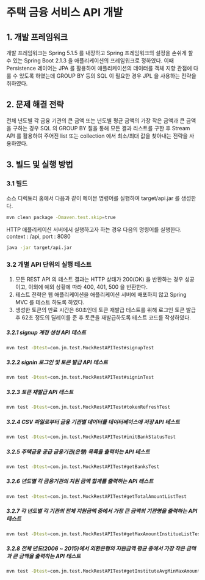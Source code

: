 # 주택 금융 서비스 API 개발

## 1. 개발 프레임워크
개발 프레임워크는 Spring 5.1.5 를 내장하고 Spring 프레임워크의 설정을 손쉬게 할 수 있는 Spring Boot 2.1.3 을 애플리케이션의 프레임워크로 정하였다.
이때 Persistence 레이어는 JPA 를 활용하여 애플리케이션의 데이터를 객체 지향 관점에 다룰 수 있도록 하였는데 GROUP BY 등의 SQL 이 필요한 경우 JPL 을 사용하는 전략을 취하였다.

## 2. 문제 해결 전략
전체 년도별 각 금융 기관의 큰 금액 또는 년도별 평균 금액의 가장 작은 금액과 큰 금액을 구하는 경우 SQL 의 GROUP BY 절을 통해 모든 결과 리스트를 구한 후
Stream API 를 활용하여 주어진 list 또는 collection 에서 최소/최대 값을 찾아내는 전략을 사용하였다.   

## 3. 빌드 및 실행 방법
### 3.1 빌드
소스 디렉토리 홈에서 다음과 같이 메이븐 명령어를 실행하여 target/api.jar 를 생성한다.
```bash
mvn clean package -Dmaven.test.skip=true
```

HTTP 애플리케이션 서버에서 실행하고자 하는 경우 다음의 명령어를 실행한다. context : /api, port : 8080
```bash
java -jar target/api.jar
```

### 3.2 개별 API 단위의 실행 테스트
1. 모든 REST API 의 테스트 결과는 HTTP 상태가 200(OK) 을 반환하는 경우 성공이고, 이외에 예외 상황에 따라 400, 401, 500 을 반환한다.
2. 테스트 전략은 웹 애플리케이션을 애플리케이션 서버에 배포하지 않고 Spring MVC 를 테스트 하도록 하였다.
3. 생성한 토큰의 만료 시간은 60초인데 토큰 재발급 테스트를 위해 로그인 토큰 발급 후 62초 정도의 딜레이를 준 후 토큰을 재발급하도록 테스트 코드를 작성하였다. 

##### 3.2.1 signup 계정 생성 API 테스트
```bash
mvn test -Dtest=com.jm.test.MockRestAPITest#signupTest
```

##### 3.2.2 signin 로그인 및 토큰 발급 API 테스트
```bash
mvn test -Dtest=com.jm.test.MockRestAPITest#signinTest
```

##### 3.2.3 토큰 재발급 API 테스트
```bash
mvn test -Dtest=com.jm.test.MockRestAPITest#tokenRefreshTest
```

##### 3.2.4 CSV 파일로부터 금융 기관별 데이터를 데이터베이스에 저장 API 테스트
```bash
mvn test -Dtest=com.jm.test.MockRestAPITest#initBankStatusTest
```

##### 3.2.5 주택금융 공급 금융기관(은행) 목록을 출력하는 API 테스트
```bash
mvn test -Dtest=com.jm.test.MockRestAPITest#getBanksTest
```

##### 3.2.6 년도별 각 금융기관의 지원 금액 합계를 출력하는 API 테스트
```bash
mvn test -Dtest=com.jm.test.MockRestAPITest#getTotalAmountListTest
```

##### 3.2.7 각 년도별 각 기관의 전체 지원금액 중에서 가장 큰 금액의 기관명을 출력하는 API 테스트
```bash
mvn test -Dtest=com.jm.test.MockRestAPITest#getMaxAmountInstitueListTest
```

##### 3.2.8 전체 년도(2006 ~ 2015)에서 외환은행의 지원금액 평균 중에서 가장 작은 금액과 큰 금액을 출력하는 API 테스트
```bash
mvn test -Dtest=com.jm.test.MockRestAPITest#getInstituteAvgMinMaxAmountTest
```